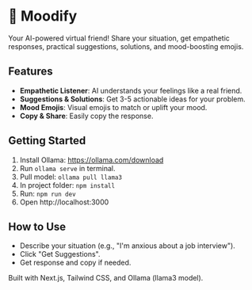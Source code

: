 # 🤗 Moodify

Your AI-powered virtual friend! Share your situation, get empathetic responses, practical suggestions, solutions, and mood-boosting emojis.

## Features
- **Empathetic Listener**: AI understands your feelings like a real friend.
- **Suggestions & Solutions**: Get 3-5 actionable ideas for your problem.
- **Mood Emojis**: Visual emojis to match or uplift your mood.
- **Copy & Share**: Easily copy the response.

## Getting Started
1. Install Ollama: https://ollama.com/download
2. Run `ollama serve` in terminal.
3. Pull model: `ollama pull llama3`
4. In project folder: `npm install`
5. Run: `npm run dev`
6. Open http://localhost:3000

## How to Use
- Describe your situation (e.g., "I'm anxious about a job interview").
- Click "Get Suggestions".
- Get response and copy if needed.

Built with Next.js, Tailwind CSS, and Ollama (llama3 model).